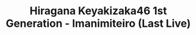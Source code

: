 ---
layout: videojs
title: Hiragana Keyakizaka46 1st Generation - Imanimiteiro (Last Live)
category: mv
description: >+
    Hinatazaka46 Debut Countdown Live, Yokohama Arena, March 5-6, 2019
lang: en
subtitles: Hiragana Keyakizaka46Hinatazaka46 -imanimiteiro-Last Live Yokohama Arena.en.vtt
video_url: https://youtu.be/BSzbdhMacM8
thumbnail: https://i.ytimg.com/vi/BSzbdhMacM8/maxresdefault.jpg
hinatrivia: https://x.com/hinatacampaign/status/1758719679726584004
upload_date: 2022-07-11
lyrics: >+
    One day, suddenly the adults said,

    "Why don’t you give it a try?"

    What should we do? We're cowards

    Of course, the way we are now, 
    we know we can't do it (HA-)

    But somehow, like accepting a fight,
    we nodded in agreement

    We had no choice, honest people like us

    Surely, we’re being tested,

    They think if they force 
    impossible tasks on us,

    We’ll definitely give up...


    We used to look at the world 
    over someone else’s shoulder,

    But when your turn comes,

    You can’t pass, that's the rule


    The color you see now,

    what color is that?

    It's the color of us biting our lips

    and giving everything we've got

    Deep in our hearts, 
    we kept whispering it over and over,

    What color is that word?

    Someday you’ll see...


    The reality is so much bigger 
    than the dream we once saw,

    We hesitated, we are timid

    "If only we had more time,"

    We want to make excuses like that (HA-)

    Everyone has to cross 
    the bridge within themselves,

    Come on, let’s cross it, you cowards

    No one would blame you,

    But making excuses is pathetic,

    You should just shut up and do it


    Better to cry in the front 
    than to regret staying in the safe zone,

    Even if it hurts, let’s cry in the front


    The color you see now

    what color is that?

    The color we’ve dreamed of 
    many times in tough moments

    We’ll make sure our wishes come true,

    What color are our feelings? 
    We want to say, "Serves you right!"


    They called it reckless, but

    We can't run away,

    In such a vast world,

    We sing!


    The color you see now,

    what color is that?

    It's the color of us biting our lips

    and giving everything we've got

    Deep in our hearts, 
    we kept whispering it over and over,

    What color is that word?

    Someday you’ll see
---